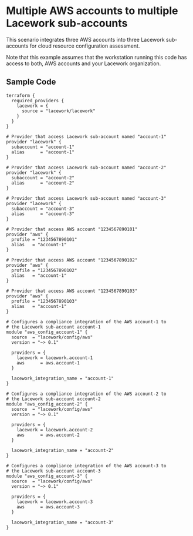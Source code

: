 # Multiple AWS accounts to multiple Lacework sub-accounts

This scenario integrates three AWS accounts into three Lacework sub-accounts for cloud resource configuration assessment.

Note that this example assumes that the workstation running this code has access to both, AWS accounts and your Lacework organization.

## Sample Code

```hcl
terraform {
  required_providers {
    lacework = {
      source = "lacework/lacework"
    }
  }
}

# Provider that access Lacework sub-account named "account-1"
provider "lacework" {
  subaccount = "account-1"
  alias      = "account-1"
}

# Provider that access Lacework sub-account named "account-2"
provider "lacework" {
  subaccount = "account-2"
  alias      = "account-2"
}

# Provider that access Lacework sub-account named "account-3"
provider "lacework" {
  subaccount = "account-3"
  alias      = "account-3"
}

# Provider that access AWS account "1234567890101"
provider "aws" {
  profile = "1234567890101"
  alias   = "account-1"
}

# Provider that access AWS account "1234567890102"
provider "aws" {
  profile = "1234567890102"
  alias   = "account-1"
}

# Provider that access AWS account "1234567890103"
provider "aws" {
  profile = "1234567890103"
  alias   = "account-1"
}

# Configures a compliance integration of the AWS account-1 to
# the Lacework sub-account account-1
module "aws_config_account-1" {
  source  = "lacework/config/aws"
  version = "~> 0.1"

  providers = {
    lacework = lacework.account-1
    aws      = aws.account-1
  }

  lacework_integration_name = "account-1"
}

# Configures a compliance integration of the AWS account-2 to
# the Lacework sub-account account-2
module "aws_config_account-2" {
  source  = "lacework/config/aws"
  version = "~> 0.1"

  providers = {
    lacework = lacework.account-2
    aws      = aws.account-2
  }

  lacework_integration_name = "account-2"
}

# Configures a compliance integration of the AWS account-3 to
# the Lacework sub-account account-3
module "aws_config_account-3" {
  source  = "lacework/config/aws"
  version = "~> 0.1"

  providers = {
    lacework = lacework.account-3
    aws      = aws.account-3
  }

  lacework_integration_name = "account-3"
}
```
